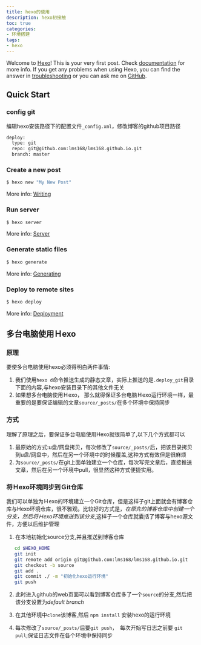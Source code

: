 ```yaml
---
title: hexo的使用
description: hexo初接触
toc: true
categories:
- 环境搭建
tags:
- hexo
---
```

Welcome to [Hexo](https://hexo.io/zh-cn/docs/)! This is your very first post. Check [documentation](https://hexo.io/docs/) for more info. If you get any problems when using Hexo, you can find the answer in [troubleshooting](https://hexo.io/docs/troubleshooting.html) or you can ask me on [GitHub](https://github.com/hexojs/hexo/issues).

## Quick Start

### config git
编辑hexo安装路径下的配置文件`_config.xml`，修改博客的github项目路径 
```bash
deploy:
  type: git
  repo: git@github.com:lms168/lms168.github.io.git
  branch: master
```

### Create a new post

``` bash
$ hexo new "My New Post"
```

More info: [Writing](https://hexo.io/docs/writing.html)

### Run server

``` bash
$ hexo server
```

More info: [Server](https://hexo.io/docs/server.html)

### Generate static files

``` bash
$ hexo generate
```

More info: [Generating](https://hexo.io/docs/generating.html)

### Deploy to remote sites

``` bash
$ hexo deploy
```

More info: [Deployment](https://hexo.io/docs/deployment.html)


## 多台电脑使用Ｈexo

### 原理
要使多台电脑使用hexo必须得明白两件事情:
1. 我们使用`hexo d`命令推送生成的静态文章，实际上推送的是`.deploy_git`目录下面的内容,与hexo安装目录下的其他文件无关
2. 如果想多台电脑使用Ｈexo， 那么就得保证多台电脑Ｈexo运行环境一样，最重要的是要保证编辑的文章`source/_posts/`在多个环境中保持同步


### 方式
理解了原理之后，要保证多台电脑使用Hexo就很简单了,以下几个方式都可以
1. 最原始的方式:u盘/网盘拷贝，每次修改了`source/_posts/`后，把该目录拷贝到u盘/网盘中，然后在另一个环境中的时候覆盖,这种方式有效但是很麻烦
2. 为`source/_posts/`在git上面单独建立一个仓库，每次写完文章后，直接推送文章，然后在另一个环境中pull，很显然这种方式便捷实用。

### 将Ｈexo环境同步到Ｇit仓库
我们可以单独为Ｈexo的环境建立一个Git仓库，但是这样子git上面就会有博客仓库与Hexo环境仓库，很不雅观。比较好的方式是，*在原先的博客仓库中创建一个分支，然后将Ｈexo环境推送到该分支*,这样子一个仓库就囊括了博客与hexo源文件，方便以后维护管理


1. 在本地初始化source分支,并且推送到博客仓库
```bash
   cd $HEXO_HOME
   git init
   git remote add origin git@github.com:lms168/lms168.github.io.git
   git checkout -b source
   git add .
   git commit ./ -m "初始化hexo运行环境"
   git push
```

2. 此时进入github的web页面可以看到博客仓库多了一个`source`的分支,然后把该分支设置为*default branch*

3. 在其他环境中`clone`该博客,然后 `npm install` 安装hexo的运行环境

4. 每次修改了`source/_posts/`后要`git push`，　每次开始写日志之前要 `git pull`;保证日志文件在各个环境中保持同步











































